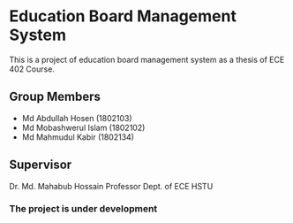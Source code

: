 # Education Board Management System

This is a project of education board management system as a thesis of ECE 402 Course.

## Group Members

- Md Abdullah Hosen (1802103)
- Md Mobashwerul Islam (1802102)
- Md Mahmudul Kabir (1802134)

## Supervisor

Dr. Md. Mahabub Hossain
Professor
Dept. of ECE
HSTU

### The project is under development
